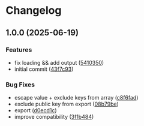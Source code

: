 # Changelog

## 1.0.0 (2025-06-19)


### Features

* fix loading && add output ([5410350](https://github.com/chenasraf/direnv-dotenvx/commit/54103509458d32c05a80913f97c5ec6a37be2da9))
* initial commit ([43f7c93](https://github.com/chenasraf/direnv-dotenvx/commit/43f7c938c87938a0ead541df1692c45484c221ef))


### Bug Fixes

* escape value + exclude keys from array ([c8f6fad](https://github.com/chenasraf/direnv-dotenvx/commit/c8f6fad94fdac76ba4cbfc3df1a248bb049c5e82))
* exclude public key from export ([08b79be](https://github.com/chenasraf/direnv-dotenvx/commit/08b79bea406ea002697be2ba7ab4cfc771d8c5ad))
* export ([d0ecd1c](https://github.com/chenasraf/direnv-dotenvx/commit/d0ecd1cbb9c9f8acab5cede418d090be04cc8d33))
* improve compatibility ([3f1b484](https://github.com/chenasraf/direnv-dotenvx/commit/3f1b4848ced30d4781b89d2c7065e8e2a52cbd43))

